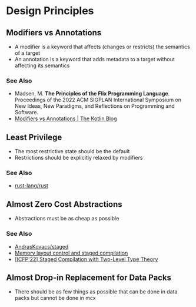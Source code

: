 # Design Principles

## Modifiers vs Annotations

* A modifier is a keyword that affects (changes or restricts) the semantics of a target
* An annotation is a keyword that adds metadata to a target without affecting its semantics

### See Also

* Madsen, M. **The Principles of the Flix Programming Language**. Proceedings of the 2022 ACM SIGPLAN International Symposium on New Ideas, New Paradigms, and Reflections on Programming and Software.
* [Modifiers vs Annotations | The Kotlin Blog](https://blog.jetbrains.com/kotlin/2015/08/modifiers-vs-annotations/)

## Least Privilege

* The most restrictive state should be the default
* Restrictions should be explicitly relaxed by modifiers

### See Also

* [rust-lang/rust](https://github.com/rust-lang/rust)

## Almost Zero Cost Abstractions

* Abstractions must be as cheap as possible

### See Also

* [AndrasKovacs/staged](https://github.com/AndrasKovacs/staged)
* [Memory layout control and staged compilation](https://youtube.com/playlist?list=PL2ZpyLROj5FNeUJh7m6IB1wTPa75JUTzL)
* [[ICFP'22] Staged Compilation with Two-Level Type Theory](https://youtu.be/0BOQE48_qOM)

## Almost Drop-in Replacement for Data Packs

* There should be as few things as possible that can be done in data packs but cannot be done in mcx
